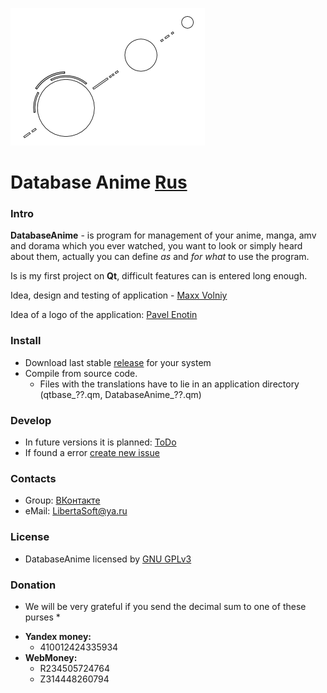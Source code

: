![Logo](./images/DBA_logo_m.png)

# Database Anime [Rus](./README.md)

### Intro

**DatabaseAnime** - is program for management of your anime, manga, amv and dorama
which you ever watched, you want to look or simply heard about them, actually
you can define *as* and *for what* to use the program.

Is is my first project on **Qt**, difficult features can is entered long enough.

Idea, design and testing of application - [Maxx Volniy](https://vk.com/id233189085)

Idea of a logo of the application: [Pavel Enotin](https://vk.com/everydayiamsuffering)

### Install
- Download last stable [release](https://github.com/LibertaSoft/DatabaseAnime/releases) for your system
- Compile from source code.
  - Files with the translations have to lie in an application directory (qtbase_??.qm, DatabaseAnime_??.qm)

### Develop
- In future versions it is planned: [ToDo](./ToDo.md)
- If found a error [create new issue](https://github.com/LibertaSoft/DatabaseAnime/issues/new)

### Contacts
- Group: [ВКонтакте](https://vk.com/db_anime)
- eMail: [LibertaSoft@ya.ru](mailto:libertasoft@ya.ru)

### License
- DatabaseAnime licensed by [GNU GPLv3](./LICENSE)

### Donation
* We will be very grateful if you send the decimal sum to one of these purses *
- **Yandex money:**
  - 410012424335934
- **WebMoney:**
  - R234505724764
  - Z314448260794
